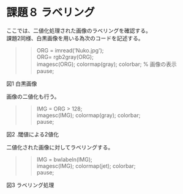 # 課題８ ラベリング  
ここでは、二値化処理された画像のラベリングを確認する。  
  課題2同様、白黒画像を用いる為次のコードを記述する。  
  
>> ORG = imread('Nuko.jpg');  
>> ORG= rgb2gray(ORG);  
>> imagesc(ORG); colormap(gray); colorbar; % 画像の表示  
>> pause;  
   
図1 白黒画像  
  
画像の二値化も行う。  
  
>> IMG = ORG > 128;  
imagesc(IMG); colormap(gray); colorbar;  
pause;  
  
図2 .閾値による2値化  
  
二値化された画像に対してラベリングする。  
  
>> IMG = bwlabeln(IMG);  
imagesc(IMG); colormap(jet); colorbar;  
pause;  
  
図3 ラベリング処理

